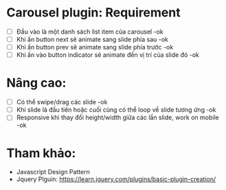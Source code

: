 # Carousel plugin: Requirement
- [ ] Đầu vào là một danh sách list item của carousel -ok
- [ ] Khi ấn button next sẽ animate sang slide phía sau -ok 
- [ ] Khi ấn button prev sẽ animate sang slide phía trước -ok
- [ ] Khi ấn vào button indicator sẽ animate đến vị trí của slide đó -ok

# Nâng cao:
- [ ] Có thể swipe/drag các slide -ok
- [ ] Khi slide là đầu tiên hoặc cuối cùng có thể loop về slide tương ứng -ok
- [ ] Responsive khi thay đổi height/width giữa các lần slide, work on mobile -ok

# Tham khảo:
- Javascript Design Pattern
- Jquery Plguin: https://learn.jquery.com/plugins/basic-plugin-creation/
